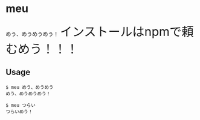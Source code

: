 # meu

めう、めうめうめう！
<font size="6">インストールはnpmで頼むめう！！！</font>
## Usage
```shell
$ meu めう、めうめう
めう、めうめうめう！

$ meu つらい
つらいめう！
```
